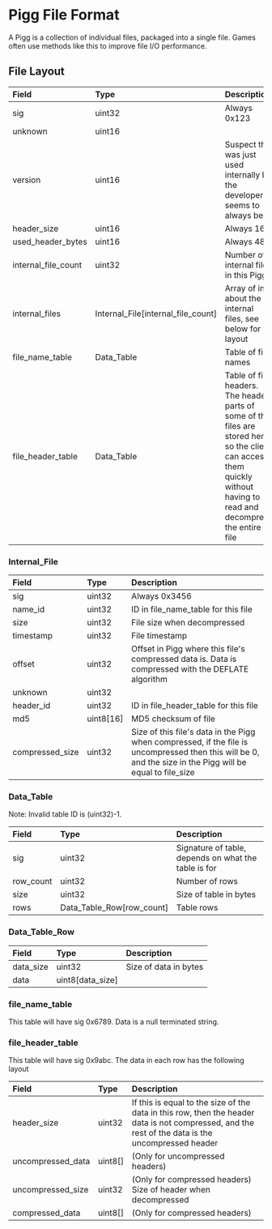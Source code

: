 
# Pigg File Format

A Pigg is a collection of individual files, packaged into a single file. Games often use methods like this to improve file I/O performance.

## File Layout

|Field|Type|Description|
|:-|:-|:-|
|sig|uint32|Always 0x123|
|unknown|uint16||
|version|uint16|Suspect this was just used internally by the developers, seems to always be 2|
|header_size|uint16|Always 16|
|used_header_bytes|uint16|Always 48|
|internal_file_count|uint32|Number of internal files in this Pigg|
|internal_files|Internal_File[internal_file_count]|Array of info about the internal files, see below for layout|
|file_name_table|Data_Table|Table of file names|
|file_header_table|Data_Table|Table of file headers. The header parts of some of the files are stored here so the client can access them quickly without having to read and decompress the entire file|

### Internal_File

|Field|Type|Description|
|:-|:-|:-|
|sig|uint32|Always 0x3456|
|name_id|uint32|ID in file_name_table for this file|
|size|uint32|File size when decompressed|
|timestamp|uint32|File timestamp|
|offset|uint32|Offset in Pigg where this file's compressed data is. Data is compressed with the DEFLATE algorithm|
|unknown|uint32||
|header_id|uint32|ID in file_header_table for this file|
|md5|uint8[16]|MD5 checksum of file|
|compressed_size|uint32|Size of this file's data in the Pigg when compressed, if the file is uncompressed then this will be 0, and the size in the Pigg will be equal to file_size|

### Data_Table

Note: Invalid table ID is (uint32)-1.

|Field|Type|Description|
|:-|:-|:-|
|sig|uint32|Signature of table, depends on what the table is for|
|row_count|uint32|Number of rows|
|size|uint32|Size of table in bytes|
|rows|Data_Table_Row[row_count]|Table rows|

### Data_Table_Row

|Field|Type|Description|
|:-|:-|:-|
|data_size|uint32|Size of data in bytes|
|data|uint8[data_size]||

### file_name_table

This table will have sig 0x6789.
Data is a null terminated string.

### file_header_table

This table will have sig 0x9abc.
The data in each row has the following layout

|Field|Type|Description|
|:-|:-|:-|
|header_size|uint32|If this is equal to the size of the data in this row, then the header data is not compressed, and the rest of the data is the uncompressed header|
|uncompressed_data|uint8[]|(Only for uncompressed headers)|
|uncompressed_size|uint32|(Only for compressed headers) Size of header when decompressed|
|compressed_data|uint8[]|(Only for compressed headers)|
